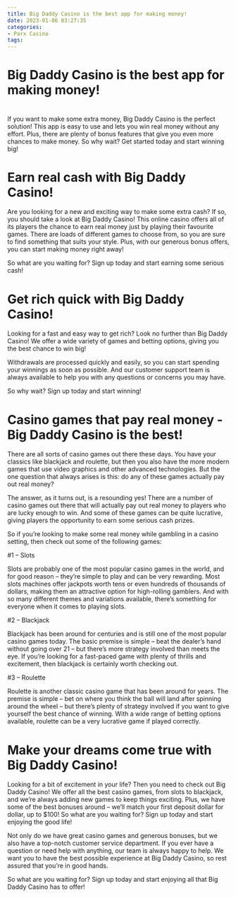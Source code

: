 ```yaml
---
title: Big Daddy Casino is the best app for making money!
date: 2023-01-06 03:27:35
categories:
- Parx Casino
tags:
---
```



#  Big Daddy Casino is the best app for making money!

#

If you want to make some extra money, Big Daddy Casino is the perfect solution! This app is easy to use and lets you win real money without any effort. Plus, there are plenty of bonus features that give you even more chances to make money. So why wait? Get started today and start winning big!

#  Earn real cash with Big Daddy Casino!

Are you looking for a new and exciting way to make some extra cash? If so, you should take a look at Big Daddy Casino! This online casino offers all of its players the chance to earn real money just by playing their favourite games. There are loads of different games to choose from, so you are sure to find something that suits your style. Plus, with our generous bonus offers, you can start making money right away!

So what are you waiting for? Sign up today and start earning some serious cash!

#  Get rich quick with Big Daddy Casino!

Looking for a fast and easy way to get rich? Look no further than Big Daddy Casino! We offer a wide variety of games and betting options, giving you the best chance to win big!

Withdrawals are processed quickly and easily, so you can start spending your winnings as soon as possible. And our customer support team is always available to help you with any questions or concerns you may have.

So why wait? Sign up today and start winning!

#  Casino games that pay real money - Big Daddy Casino is the best!

There are all sorts of casino games out there these days. You have your classics like blackjack and roulette, but then you also have the more modern games that use video graphics and other advanced technologies. But the one question that always arises is this: do any of these games actually pay out real money?

The answer, as it turns out, is a resounding yes! There are a number of casino games out there that will actually pay out real money to players who are lucky enough to win. And some of these games can be quite lucrative, giving players the opportunity to earn some serious cash prizes.

So if you’re looking to make some real money while gambling in a casino setting, then check out some of the following games:

#1 – Slots

Slots are probably one of the most popular casino games in the world, and for good reason – they’re simple to play and can be very rewarding. Most slots machines offer jackpots worth tens or even hundreds of thousands of dollars, making them an attractive option for high-rolling gamblers. And with so many different themes and variations available, there’s something for everyone when it comes to playing slots.

#2 – Blackjack

Blackjack has been around for centuries and is still one of the most popular casino games today. The basic premise is simple – beat the dealer’s hand without going over 21 – but there’s more strategy involved than meets the eye. If you’re looking for a fast-paced game with plenty of thrills and excitement, then blackjack is certainly worth checking out.

#3 – Roulette

Roulette is another classic casino game that has been around for years. The premise is simple – bet on where you think the ball will land after spinning around the wheel – but there’s plenty of strategy involved if you want to give yourself the best chance of winning. With a wide range of betting options available, roulette can be a very lucrative game if played correctly.

#  Make your dreams come true with Big Daddy Casino!

Looking for a bit of excitement in your life? Then you need to check out Big Daddy Casino! We offer all the best casino games, from slots to blackjack, and we’re always adding new games to keep things exciting. Plus, we have some of the best bonuses around – we’ll match your first deposit dollar for dollar, up to $100! So what are you waiting for? Sign up today and start enjoying the good life!

Not only do we have great casino games and generous bonuses, but we also have a top-notch customer service department. If you ever have a question or need help with anything, our team is always happy to help. We want you to have the best possible experience at Big Daddy Casino, so rest assured that you’re in good hands.

So what are you waiting for? Sign up today and start enjoying all that Big Daddy Casino has to offer!